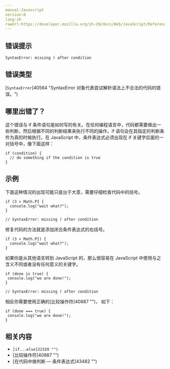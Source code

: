 ```yaml
---
manual:Javascript
version:0
lang:zh
rawUrl:https://developer.mozilla.org/zh-CN/docs/Web/JavaScript/Reference/Errors/Missing_parenthesis_after_condition
---
```






## 错误提示<a name="错误提示"></a>

```
SyntaxError: missing ) after condition

```

## 错误类型<a name="错误类型"></a>


[`SyntaxError`]40564 "SyntaxError 对象代表尝试解析语法上不合法的代码的错误。")


## 哪里出错了？<a name="哪里出错了？"></a>


这个错误与 if 条件语句是如何写的有关。在任何编程语言中，代码都需要做出一些判断，然后根据不同的判断结果来执行不同的操作。if 语句会在其指定的判断条件为真的时候执行。在 JavaScript 中，条件表达式必须出现在 if 关键字后面的一对括号中，像下面这样：


```
if (condition) {
  // do something if the condition is true
}
```

## 示例<a name="示例"></a>


下面这种情况的出现可能只是出于大意，需要仔细检查代码中的括号。


```
if (3 > Math.PI {
  console.log("wait what?");
}

// SyntaxError: missing ) after condition
```


修复代码的方法就是添加闭合条件表达式的右括号。


```
if (3 > Math.PI) {
  console.log("wait what?");
}
```


如果你是从其他语言转到 JavaScript 的，那么很容易在 JavaScript 中使用与之含义不同或者没有任何意义的关键字。


```
if (done is true) {
 console.log("we are done!");
}

// SyntaxError: missing ) after condition
```


相反你需要使用正确的[比较操作符]40887 "")， 如下：


```
if (done === true) {
 console.log("we are done!");
}
```

## 相关内容<a name="相关内容"></a>

* `[if...else]22329 "")`
* [比较操作符]40887 "")
* [在代码中做判断 — 条件表达式]43482 "")



